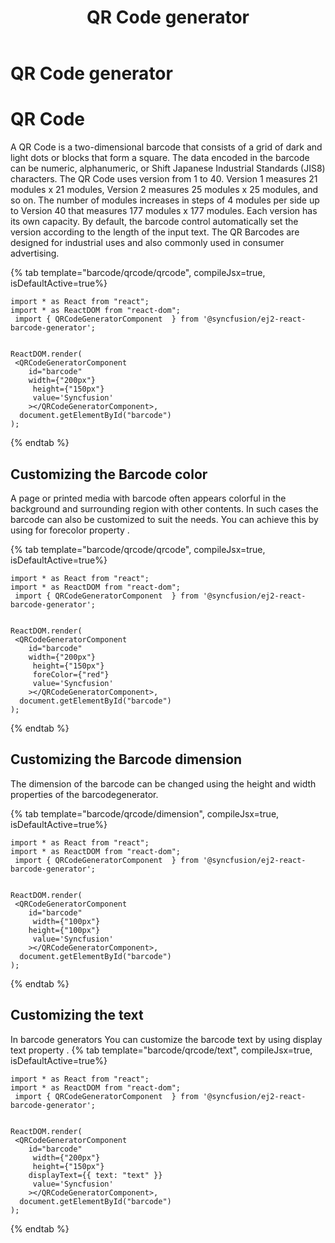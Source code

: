 ﻿---
title: "QR Code generator"
component: "BarcodeGenerator"
description: "BarcodeGenerator component is a pure JavaScript library which will convert a string to Barcode and show it to the user. This supports major 1D and 2D barcodes including coda bar, code 128, QR Code."
---

# QR Code generator

# QR Code

A QR Code is a two-dimensional barcode that consists of a grid of dark and light dots or blocks that form a square. The data encoded in the barcode can be numeric, alphanumeric, or Shift Japanese Industrial Standards (JIS8) characters. The QR Code uses version from 1 to 40. Version 1 measures 21 modules x 21 modules, Version 2 measures 25 modules x 25 modules, and so on. The number of modules increases in steps of 4 modules per side up to Version 40 that measures 177 modules x 177 modules. Each version has its own capacity. By default, the barcode control automatically set the version according to the length of the input text. The QR Barcodes are designed for industrial uses and also commonly used in consumer advertising.

{% tab template="barcode/qrcode/qrcode", compileJsx=true,  isDefaultActive=true%}

```tsx
import * as React from "react";
import * as ReactDOM from "react-dom";
 import { QRCodeGeneratorComponent  } from '@syncfusion/ej2-react-barcode-generator';


ReactDOM.render(
 <QRCodeGeneratorComponent
    id="barcode"
    width={"200px"}
     height={"150px"}
     value='Syncfusion'
    ></QRCodeGeneratorComponent>,
  document.getElementById("barcode")
);
```

{% endtab %}

## Customizing the Barcode color

A page or printed media with barcode often appears colorful in the background and surrounding region with other contents. In such cases the barcode can also be customized to suit the needs. You can achieve this by using for forecolor property .

{% tab template="barcode/qrcode/qrcode", compileJsx=true,  isDefaultActive=true%}

```tsx
import * as React from "react";
import * as ReactDOM from "react-dom";
 import { QRCodeGeneratorComponent  } from '@syncfusion/ej2-react-barcode-generator';


ReactDOM.render(
 <QRCodeGeneratorComponent
    id="barcode"
    width={"200px"}
     height={"150px"}
     foreColor={"red"}
     value='Syncfusion'
    ></QRCodeGeneratorComponent>,
  document.getElementById("barcode")
);
```

{% endtab %}

## Customizing the Barcode dimension

The dimension of the barcode can be changed using the height and width properties of the barcodegenerator.

{% tab template="barcode/qrcode/dimension", compileJsx=true,  isDefaultActive=true%}

```tsx
import * as React from "react";
import * as ReactDOM from "react-dom";
 import { QRCodeGeneratorComponent  } from '@syncfusion/ej2-react-barcode-generator';


ReactDOM.render(
 <QRCodeGeneratorComponent
    id="barcode"
     width={"100px"}
    height={"100px"}
     value='Syncfusion'
    ></QRCodeGeneratorComponent>,
  document.getElementById("barcode")
);
```

{% endtab %}

## Customizing the text

In barcode generators You can customize the barcode text by using display text property .
{% tab template="barcode/qrcode/text", compileJsx=true,  isDefaultActive=true%}

```tsx
import * as React from "react";
import * as ReactDOM from "react-dom";
 import { QRCodeGeneratorComponent  } from '@syncfusion/ej2-react-barcode-generator';


ReactDOM.render(
 <QRCodeGeneratorComponent
    id="barcode"
     width={"200px"}
     height={"150px"}
    displayText={{ text: "text" }}
     value='Syncfusion'
    ></QRCodeGeneratorComponent>,
  document.getElementById("barcode")
);
```

{% endtab %}